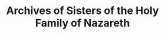---
layout: repo
title: "Archives of Sisters of the Holy Family of Nazareth"
id: 15441
permalink: repos/15441/
---